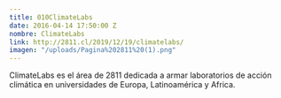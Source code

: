 ```yaml
---
title: 010ClimateLabs
date: 2016-04-14 17:50:00 Z
nombre: ClimateLabs
link: http://2811.cl/2019/12/19/climatelabs/
imagen: "/uploads/Pagina%202811%20(1).png"
---
```


ClimateLabs es el área de 2811 dedicada a armar laboratorios de acción climática en universidades de Europa, Latinoamérica y Africa. 
